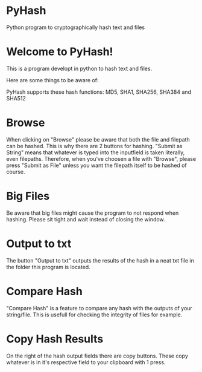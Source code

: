 # PyHash
Python program to cryptographically hash text and files


# Welcome to PyHash!
This is a program developt in python to hash text and files.

Here are some things to be aware of: 

PyHash supports these hash functions: MD5, SHA1, SHA256, SHA384 and SHA512

# Browse
When clicking on "Browse" please be aware that both the file and filepath can be hashed.
This is why there are 2 buttons for hashing. "Submit as String" means that whatever is typed into the inputfield is taken literally, even filepaths.
Therefore, when you've choosen a file with "Browse", please press "Submit as File" unless you want the filepath itself to be hashed of course.

# Big Files
Be aware that big files might cause the program to not respond when hashing. Please sit tight and wait instead of closing the window.

# Output to txt
The button "Output to txt" outputs the results of the hash in a neat txt file in the folder this program is located.

# Compare Hash
"Compare Hash" is a feature to compare any hash with the outputs of your string/file. This is usefull for checking the integrity of files for example.

# Copy Hash Results
On the right of the hash output fields there are copy buttons. These copy whatever is in it's respective field to your clipboard with 1 press.
